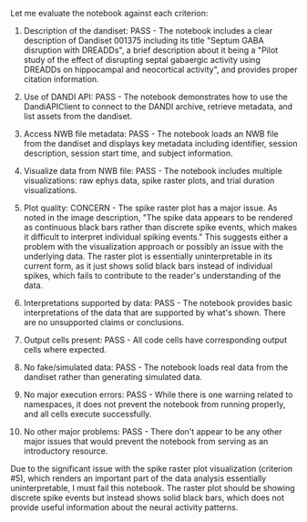 Let me evaluate the notebook against each criterion:

1. Description of the dandiset: PASS - The notebook includes a clear description of Dandiset 001375 including its title "Septum GABA disruption with DREADDs", a brief description about it being a "Pilot study of the effect of disrupting septal gabaergic activity using DREADDs on hippocampal and neocortical activity", and provides proper citation information.

2. Use of DANDI API: PASS - The notebook demonstrates how to use the DandiAPIClient to connect to the DANDI archive, retrieve metadata, and list assets from the dandiset.

3. Access NWB file metadata: PASS - The notebook loads an NWB file from the dandiset and displays key metadata including identifier, session description, session start time, and subject information.

4. Visualize data from NWB file: PASS - The notebook includes multiple visualizations: raw ephys data, spike raster plots, and trial duration visualizations.

5. Plot quality: CONCERN - The spike raster plot has a major issue. As noted in the image description, "The spike data appears to be rendered as continuous black bars rather than discrete spike events, which makes it difficult to interpret individual spiking events." This suggests either a problem with the visualization approach or possibly an issue with the underlying data. The raster plot is essentially uninterpretable in its current form, as it just shows solid black bars instead of individual spikes, which fails to contribute to the reader's understanding of the data.

6. Interpretations supported by data: PASS - The notebook provides basic interpretations of the data that are supported by what's shown. There are no unsupported claims or conclusions.

7. Output cells present: PASS - All code cells have corresponding output cells where expected.

8. No fake/simulated data: PASS - The notebook loads real data from the dandiset rather than generating simulated data.

9. No major execution errors: PASS - While there is one warning related to namespaces, it does not prevent the notebook from running properly, and all cells execute successfully.

10. No other major problems: PASS - There don't appear to be any other major issues that would prevent the notebook from serving as an introductory resource.

Due to the significant issue with the spike raster plot visualization (criterion #5), which renders an important part of the data analysis essentially uninterpretable, I must fail this notebook. The raster plot should be showing discrete spike events but instead shows solid black bars, which does not provide useful information about the neural activity patterns.